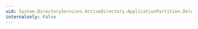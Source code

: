 ```yaml
---
uid: System.DirectoryServices.ActiveDirectory.ApplicationPartition.Delete
internalonly: False
---
```

